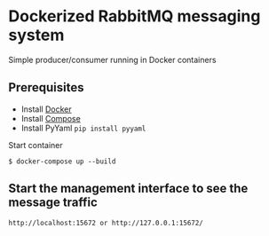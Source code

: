 # Dockerized RabbitMQ messaging system 

Simple producer/consumer running in Docker containers

## Prerequisites

- Install [Docker](https://docs.docker.com/installation/)
- Install [Compose](https://docs.docker.com/compose/install/)
- Install PyYaml `pip install pyyaml`


Start container

    $ docker-compose up --build  
    

## Start the management interface to see the message traffic
    
    http://localhost:15672 or http://127.0.0.1:15672/
    